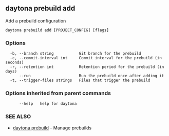 ## daytona prebuild add

Add a prebuild configuration

```
daytona prebuild add [PROJECT_CONFIG] [flags]
```

### Options

```
  -b, --branch string           Git branch for the prebuild
  -c, --commit-interval int     Commit interval for the prebuild (in seconds)
  -r, --retention int           Retention period for the prebuild (in days)
      --run                     Run the prebuild once after adding it
  -t, --trigger-files strings   Files that trigger the prebuild
```

### Options inherited from parent commands

```
      --help   help for daytona
```

### SEE ALSO

* [daytona prebuild](daytona_prebuild.md)	 - Manage prebuilds

